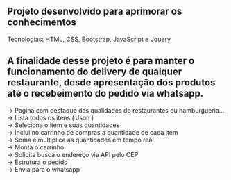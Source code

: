## Projeto desenvolvido para aprimorar os conhecimentos

Tecnologias: HTML, CSS, Bootstrap, JavaScript e Jquery

## A finalidade desse projeto é para manter o funcionamento do delivery de qualquer restaurante, desde apresentação dos produtos até o recebeimento do pedido via whatsapp.
-> Pagina com destaque das qualidades do restaurantes ou hamburgueria... <br/>
-> Lista todos os itens ( Json ) <br/>
-> Seleciona o item e suas quantidades<br/>
-> Inclui no carrinho de compras a quantidade de cada item<br/>
-> Soma e multiplica as quantidades em tempo real<br/>
-> Monta o carrinho<br/>
-> Solicita busca o endereço via API pelo CEP<br/>
-> Estrutura o pedido<br/>
-> Envia para o whatsapp<br/>

